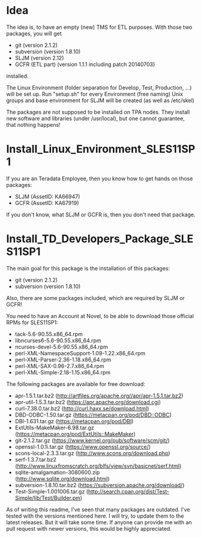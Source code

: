 Idea
====
The idea is, to have an empty (new) TMS for ETL purposes.
With those two packages, you will get

* git (version 2.1.2)
* subversion (version 1.8.10)
* SLJM (version 2.12)
* GCFR (ETL part) (version 1.1.1 including patch 20140703)

installed.

The Linux Environment (folder separation for Develop, Test, Production, ...)
will be set up. Run "setup.sh" for every Environment (free naming)
Unix groups and base environment for SLJM will be created (as well as /etc/skel)

The packages are not supposed to be installed on TPA nodes.
They install new software and libraries (under /usr/local), but one cannot
guarantee, that nothing happens!

Install_Linux_Environment_SLES11SP1
===================================
If you are an Teradata Employee, then you know how to get hands on those packages:
* SLJM (AssetID: KA66947)
* GCFR (AssetID: KA67919)

If you don't know, what SLJM or GCFR is, then you don't need that package.

Install_TD_Developers_Package_SLES11SP1
=======================================
The main goal for this package is the installation of this packages:
* git (version 2.1.2)
* subversion (version 1.8.10)

Also, there are some packages included, which are required by SLJM or GCFR!

You need to have an Account at Novel, to be able to download those official RPMs for SLES11SP1:

* tack-5.6-90.55.x86_64.rpm
* libncurses6-5.6-90.55.x86_64.rpm
* ncurses-devel-5.6-90.55.x86_64.rpm
* perl-XML-NamespaceSupport-1.09-1.22.x86_64.rpm
* perl-XML-Parser-2.36-1.18.x86_64.rpm
* perl-XML-SAX-0.96-2.7.x86_64.rpm
* perl-XML-Simple-2.18-1.15.x86_64.rpm

The following packages are available for free download:

* apr-1.5.1.tar.bz2 (http://artfiles.org/apache.org//apr/apr-1.5.1.tar.bz2)
* apr-util-1.5.3.tar.bz2 (https://apr.apache.org/download.cgi)
* curl-7.38.0.tar.bz2 (http://curl.haxx.se/download.html)
* DBD-ODBC-1.50.tar.gz (https://metacpan.org/pod/DBD::ODBC)
* DBI-1.631.tar.gz (https://metacpan.org/pod/DBI)
* ExtUtils-MakeMaker-6.98.tar.gz (https://metacpan.org/pod/ExtUtils::MakeMaker)
* git-2.1.2.tar.gz (https://www.kernel.org/pub/software/scm/git/)
* openssl-1.0.1i.tar.gz (https://www.openssl.org/source/)
* scons-local-2.3.3.tar.gz (http://www.scons.org/download.php)
* serf-1.3.7.tar.bz2 (http://www.linuxfromscratch.org/blfs/view/svn/basicnet/serf.html)
* sqlite-amalgamation-3080600.zip (http://www.sqlite.org/download.html)
* subversion-1.8.10.tar.bz2 (https://subversion.apache.org/download/)
* Test-Simple-1.001006.tar.gz (http://search.cpan.org/dist/Test-Simple/lib/Test/Builder.pm)

As of writing this readme, I've seen that many packages are outdated.
I've tested with the versions mentioned here. I will try, to update them to the latest releases.
But it will take some time. If anyone can provide me with an pull request with newer versions,
this would be highly appreciated.
